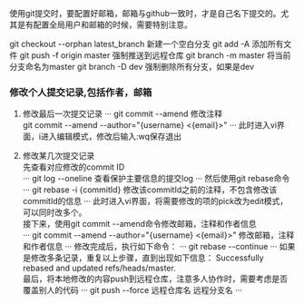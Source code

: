 使用git提交时，要配置好邮箱，邮箱与github一致时，才是自己名下提交的。尤其是有配置全局用户和邮箱的时候，需要特别注意。

git checkout --orphan latest_branch 新建一个空白分支
git add -A  添加所有文件
git push -f origin master  强制推送到远程仓库
git branch -m master   将当前分支命名为master
git branch -D dev    强制删除所有分支，如果是dev


### 修改个人提交记录,包括作者，邮箱

1. 修改最后一次提交记录
···
git commit --amend   修改注释  
git commit --amend --author="{username} <{email}>"
···
此时进入vi界面，i进入编辑模式，修改后输入:wq保存退出  


2. 修改某几次提交记录  
先查看对应修改的commit ID  
···
git log --oneline  查看保护主要信息的提交log
···
然后使用git rebase命令  
···
git rebase -i {commitId}   修改该commitId之前的注释，不包含修改该commitId的信息
···
此时进入vi界面，将需要修改的项的pick改为edit模式，可以同时改多个。  
接下来，使用git commit --amend命令修改邮箱，注释和作者信息  
···
git commit --amend --author="{username} <{email}>"   修改邮箱，注释和作者信息
···
修改完成后，执行如下命令：
···
git rebase --continue
···
如果是修改多条记录，重复以上步骤，直到出现如下信息：  Successfully rebased and updated refs/heads/master.  
最后，将本地修改的内容push到远程仓库，注意多人协作时，需要考虑是否覆盖别人的代码
···
git push --force 远程仓库名 远程分支名
···
